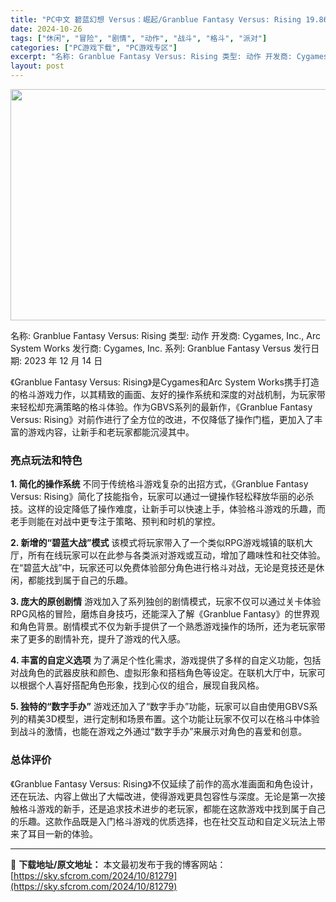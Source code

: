 ```yaml
---
title: "PC中文 碧蓝幻想 Versus：崛起/Granblue Fantasy Versus: Rising 19.86G"
date: 2024-10-26
tags: ["休闲", "冒险", "剧情", "动作", "战斗", "格斗", "派对"]
categories: ["PC游戏下载", "PC游戏专区"]
excerpt: "名称: Granblue Fantasy Versus: Rising 类型: 动作 开发商: Cygames, Inc., Arc System Works 发行商: Cygames, Inc. 系列: Granblue Fantasy Versus 发行日期: 2023 年 12 月 14 日 &hellip;"
layout: post
---
```


<img class="aligncenter size-full wp-image-81280" src="https://sky.sfcrom.com/wp-content/uploads/2024/10/2024102607342964.webp" alt="" width="660" height="370" />

名称: Granblue Fantasy Versus: Rising
类型: 动作
开发商: Cygames, Inc., Arc System Works
发行商: Cygames, Inc.
系列: Granblue Fantasy Versus
发行日期: 2023 年 12 月 14 日

《Granblue Fantasy Versus: Rising》是Cygames和Arc System Works携手打造的格斗游戏力作，以其精致的画面、友好的操作系统和深度的对战机制，为玩家带来轻松却充满策略的格斗体验。作为GBVS系列的最新作，《Granblue Fantasy Versus: Rising》对前作进行了全方位的改进，不仅降低了操作门槛，更加入了丰富的游戏内容，让新手和老玩家都能沉浸其中。
<h3>亮点玩法和特色</h3>
<strong>1. 简化的操作系统</strong> 不同于传统格斗游戏复杂的出招方式，《Granblue Fantasy Versus: Rising》简化了技能指令，玩家可以通过一键操作轻松释放华丽的必杀技。这样的设定降低了操作难度，让新手可以快速上手，体验格斗游戏的乐趣，而老手则能在对战中更专注于策略、预判和时机的掌控。

<strong>2. 新增的“碧蓝大战”模式</strong> 该模式将玩家带入了一个类似RPG游戏城镇的联机大厅，所有在线玩家可以在此参与各类派对游戏或互动，增加了趣味性和社交体验。在“碧蓝大战”中，玩家还可以免费体验部分角色进行格斗对战，无论是竞技还是休闲，都能找到属于自己的乐趣。

<strong>3. 庞大的原创剧情</strong> 游戏加入了系列独创的剧情模式，玩家不仅可以通过关卡体验RPG风格的冒险，磨炼自身技巧，还能深入了解《Granblue Fantasy》的世界观和角色背景。剧情模式不仅为新手提供了一个熟悉游戏操作的场所，还为老玩家带来了更多的剧情补充，提升了游戏的代入感。

<strong>4. 丰富的自定义选项</strong> 为了满足个性化需求，游戏提供了多样的自定义功能，包括对战角色的武器皮肤和颜色、虚拟形象和搭档角色等设定。在联机大厅中，玩家可以根据个人喜好搭配角色形象，找到心仪的组合，展现自我风格。

<strong>5. 独特的“数字手办”</strong> 游戏还加入了“数字手办”功能，玩家可以自由使用GBVS系列的精美3D模型，进行定制和场景布置。这个功能让玩家不仅可以在格斗中体验到战斗的激情，也能在游戏之外通过“数字手办”来展示对角色的喜爱和创意。
<h3>总体评价</h3>
《Granblue Fantasy Versus: Rising》不仅延续了前作的高水准画面和角色设计，还在玩法、内容上做出了大幅改进，使得游戏更具包容性与深度。无论是第一次接触格斗游戏的新手，还是追求技术进步的老玩家，都能在这款游戏中找到属于自己的乐趣。这款作品既是入门格斗游戏的优质选择，也在社交互动和自定义玩法上带来了耳目一新的体验。

---
📖 **下载地址/原文地址：** 本文最初发布于我的博客网站：[https://sky.sfcrom.com/2024/10/81279](https://sky.sfcrom.com/2024/10/81279)
